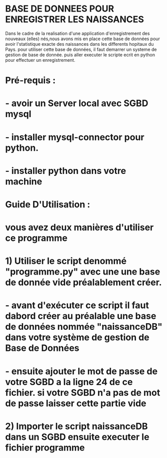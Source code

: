 # BASE DE DONNEES POUR ENREGISTRER LES NAISSANCES
Dans le cadre de la realisation d'une application d'enregistrement des nouveaux (elles) nés,nous avons mis en place cette base de données pour avoir l'statistique exacte des naissances dans les differents hopitaux du Pays.
pour utiliser cette base de données, il faut demarrer un systeme de gestion de base de donnée.
puis aller executer le scripte ecrit en python pour effectuer un enregistrement.

# Pré-requis : 
#
# - avoir un Server local avec SGBD mysql
# - installer mysql-connector pour python.
# - installer python dans votre machine
# 
#
# Guide D'Utilisation : 
#   vous avez deux manières d'utiliser ce programme 
# 1) Utiliser le script denommé "programme.py" avec une une base de donnée vide préalablement créer.
#   - avant d'exécuter ce script il faut dabord créer au préalable une base de données nommée "naissanceDB" dans votre système de gestion de Base de Données
#   - ensuite ajouter le mot de passe de votre SGBD a la ligne 24 de ce fichier. si votre SGBD n'a pas de mot de passe laisser cette partie vide
# 2) Importer le script naissanceDB dans un SGBD ensuite executer le fichier programme
